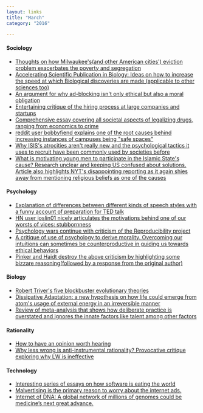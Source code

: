 ```yaml
---
layout: links 
title: "March"
category: "2016"

---
```


#### Sociology
  * [Thoughts on how Milwaukee's(and other American cities') eviction problem exacerbates the poverty and segregation](http://www.theatlantic.com/business/archive/2016/03/eviction-matthew-desmond-housing/471375/) 
  * [Accelerating Scientific Publication in Biology: Ideas on how to increase the speed at which Biological discoveries are made (applicable to other sciences too) ](http://biorxiv.org/content/biorxiv/early/2015/07/11/022368.full.pdf)
  * [An argument for why ad-blocking isn't only ethical but also a moral obligation](http://blog.practicalethics.ox.ac.uk/2015/10/why-its-ok-to-block-ads/)
  * [Entertaining critique of the hiring process at large companies and startups](http://danluu.com/programmer-moneyball/) 
  * [Comprehensive essay covering all societal aspects of legalizing drugs, ranging
  from economics to crime](https://harpers.org/archive/2016/04/legalize-it-all/?single=1)
  * [reddit user bobbyfiend explains one of the root causes behind increasing instances of campuses being "safe spaces"](https://www.reddit.com/r/NoStupidQuestions/comments/4btewh/are_students_at_emory_university_actually/d1cioge)
  * [Why ISIS's atrocities aren't really new and the psychological tactics it uses to 
  recruit have been commonly used by societies before](https://www.washingtonpost.com/opinions/how-the-tribal-warfare-of-our-ancestors-explains-the-islamic-state/2016/03/24/d36baee6-e581-11e5-b0fd-073d5930a7b7_story.html)
  * [What is motivating young men to participate in the Islamic State's cause? Research unclear and keeping US confused about 
  solutions. Article also highlights NYT's disappointing reporting as it again shies away from mentioning religious beliefs as one
  of the causes](http://www.nytimes.com/2016/03/28/world/europe/mystery-about-who-will-become-a-terrorist-defies-clear-answers.html)

#### Psychology
  * [Explanation of differences between different kinds of speech styles with a funny account of preparation for TED talk](http://waitbutwhy.com/2016/03/doing-a-ted-talk-the-full-story.html)
  * [HN user joslin01 nicely articulates the motivations behind one of our worsts of vices: stubbornness](https://news.ycombinator.com/item?id=11199280)
  * [Psychology wars continue with criticism of the Reproducibility project](http://datacolada.org/2016/03/03/47/)
  * [A critique of use of psychology to derive morality. Overcoming our intuitions can sometimes be counterproductive in guiding us towards ethical behaviors](http://www.nybooks.com/articles/2016/02/25/the-psychologists-take-power/)
  * [Pinker and Haidt destroy the above criticism by highlighting some bizzare reasoning(followed by a response from the original author)](http://www.nybooks.com/articles/2016/04/07/moral-psychology-an-exchange/)
  

#### Biology
  * [Robert Triver's five blockbuster evolutionary theories](https://lareviewofbooks.org/review/five-blockbuster-evolutionary-insights-and-one-wild-life-on-robert-trivers/)
  * [Dissipative Adaptation: a new hypothesis on how life could emerge from atom's usage of external energy in an irreversible manner](http://nautil.us/issue/34/adaptation/how-do-you-say-life-in-physics) 
  * [Review of meta-analysis that shows how deliberate practice is overstated and 
  ignores the innate factors like talent among other factors](http://www.sciencedirect.com/science/article/pii/S0079742115000328)

#### Rationality
  * [How to have an opinion worth hearing](http://quillette.com/2016/03/03/how-to-have-an-opinion-worth-hearing/)
  * [Why less wrong is anti-instrumental rationality? Provocative critique exploring why LW is ineffective](http://lesswrong.com/lw/2po/selfimprovement_or_shiny_distraction_why_less/)


#### Technology
  * [Interesting series of essays on how software is eating the world](http://breakingsmart.com/season-1/a-new-soft-technology/)
  * [Malvertising is the primary reason to worry about the internet ads.](http://thankyouforadblocking.com/)
  * [Internet of DNA: A global network of millions of genomes could be medicine’s next great advance. ](https://www.technologyreview.com/s/535016/internet-of-dna/)
